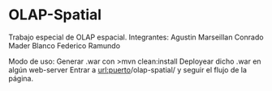 OLAP-Spatial
======

Trabajo especial de OLAP espacial.
Integrantes:
	Agustin Marseillan
	Conrado Mader Blanco
	Federico Ramundo
	
Modo de uso:
	Generar .war con >mvn clean:install
	Deployear dicho .war en algún web-server
	Entrar a <url:puerto>/olap-spatial/ y seguir el flujo de la página.
